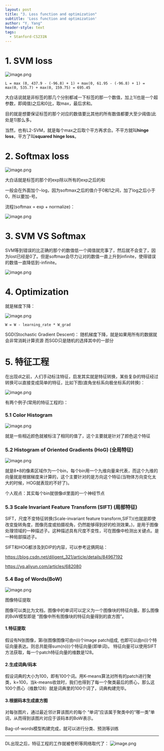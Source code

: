 ```yaml
---
layout: post
title: "3. Loss function and optimization"
subtitle: 'Loss function and optimization'
author: "Y. Yang"
header-style: text
tags:
  - Stanford-CS231N
---
```



# 1. SVM loss
![image.png](https://i.loli.net/2019/09/24/W4iur3ERYOjqXkx.png)

`L = max (0, 437.9 - (-96.8) + 1) + max(0, 61.95 - (-96.8) + 1) = max(0, 535.7) + max(0, 159.75) = 695.45`

大白话说就是非标签的那几个分别都减一下标签的那一个数值，加上1(也是一个超参数，即阈值)之后和0比，取max，最后求和。

目的就是想要保证标签的那个对应的数值要比其他的所有数值都要大至少阈值(此处是1)那么多。

当然，也有L2-SVM，就是每个max之后取个平方再求合。不平方就叫**hinge loss**，平方了叫**squared hinge loss**。

# 2. Softmax loss
![image.png](https://i.loli.net/2019/09/23/nfrqxBMwJEpzWH2.png)

大白话就是标签的那个的exp除以所有的exp之后的和

一般会在外面加个-log，因为softmax之后的值介于0和1之间，加了log之后小于0，所以要加-号。

流程(softmax = exp + normalize)：

![image.png](https://i.loli.net/2019/09/23/O4vVskxIfynXi31.png)

# 3. SVM VS Softmax
SVM等到错误的比正确的那个的数值低一个阈值就完事了，然后就不会变了，因为lost已经是0了。但是softmax会尽力让对的数值一直上升到infinite，使得错误的数值一直降低到-infinite。

![image.png](https://i.loli.net/2019/09/23/2KUHPruTEIqVkm6.png)

# 4. Optimization
就是梯度下降：

![image.png](https://i.loli.net/2019/09/23/uyMLNaobfDrXexg.png)

`W = W - learning_rate * W_grad`

SGD(Stochastic Gradient Descent)：
随机梯度下降，就是如果用所有的数据就会非常消耗计算资源
而SGD只是随机的选择其中的一部分

# 5. 特征工程
在出现dl之前，人们手动标注特征，启发其实就是特征转换，某些复杂的特征经过转换可以直接变成简单的特征，比如下图(直角坐标系向极坐标系的转换)：

![image.png](https://i.loli.net/2019/09/23/J5CltHXdwYx8F9p.png)

有两个例子(常用的特征工程的)：
### 5.1 Color Histogram

![image.png](https://i.loli.net/2019/09/23/SBIzsCYMJH4NjQV.png)

就是一些相近颜色就被标注了相同的值了，这个主要就是针对了颜色这个特征

### 5.2 Histogram of Oriented Gradients (HoG) (全局特征)
![image.png](https://i.loli.net/2019/09/23/YkrzhTyVjw9vAQP.png)

就是8*8的像素区域作为一个bin，每个bin用一个九维向量来代表，而这个九维的向量就是根据梯度来计算的，这个主要针对的是方向这个特征(当物体方向变化太大的时候，HOG就表现的不好了)。

个人观点：其实每个bin就很像dl里面的一个神经节点
### 5.3 Scale Invariant Feature Transform (SIFT) (局部特征)
SIFT，尺度不变特征转换(Scale-invariant feature transform,SIFT)(也就是即使改变旋转角度，图像亮度或拍摄视角，仍然能够得到好的检测效果。)，是用于图像处理领域的一种描述子。这种描述具有尺度不变性，可在图像中检测出关键点。是一种局部描述子。

SIFT和HOG都涉及到DIP的内容，可以参考这俩网站：

https://blog.csdn.net/diligent_321/article/details/84967192

https://yq.aliyun.com/articles/682080

### 5.4 Bag of Words(BoW) 
![image.png](https://i.loli.net/2019/09/23/OLXEmkTZNlCzQef.png)

图像特征提取

图像可以类比为文档，图像中的单词可以定义为一个图像块的特征向量。那么图像的BoW模型即是 “图像中所有图像块的特征向量得到的直方图”。

#### 1.特征提取
假设有N张图像，第i张图像图像可由n(i)个image patch组成, 也即可以由n(i)个特征向量表达。则总共能得sum(n(i))个特征向量(即单词)。
特征向量可以使用SIFT方法获取，每一个patch特征向量的维数是128。
#### 2.生成词典/码本
假设词典的大小为100，即有100个词。用K-means算法对所有的patch进行聚类，k=100，当k-means收敛时，我们也得到了每一个聚类最后的质心，那么这100个质心（维数128）就是词典里的100个词了，词典构建完毕。
#### 3.根据码本生成直方图
对每张图片，通过最近邻计算该图片的每个 “单词”应该属于聚类中的“哪一类”单词，从而得到该图片对应于该码本的BoW表示。

Bag-of-words模型构建完成，就可以进行分类、预测等训练

---

DL出现之后，特征工程的工作就被卷积等网络取代了：
![image.png](https://i.loli.net/2019/09/23/Js2YhtCxoZuAV1U.png)
